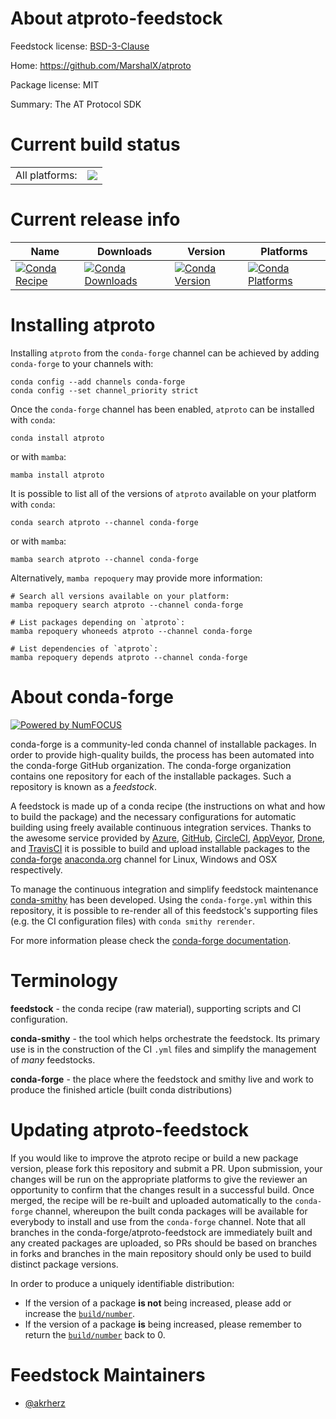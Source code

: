 About atproto-feedstock
=======================

Feedstock license: [BSD-3-Clause](https://github.com/conda-forge/atproto-feedstock/blob/main/LICENSE.txt)

Home: https://github.com/MarshalX/atproto

Package license: MIT

Summary: The AT Protocol SDK

Current build status
====================


<table><tr><td>All platforms:</td>
    <td>
      <a href="https://dev.azure.com/conda-forge/feedstock-builds/_build/latest?definitionId=23875&branchName=main">
        <img src="https://dev.azure.com/conda-forge/feedstock-builds/_apis/build/status/atproto-feedstock?branchName=main">
      </a>
    </td>
  </tr>
</table>

Current release info
====================

| Name | Downloads | Version | Platforms |
| --- | --- | --- | --- |
| [![Conda Recipe](https://img.shields.io/badge/recipe-atproto-green.svg)](https://anaconda.org/conda-forge/atproto) | [![Conda Downloads](https://img.shields.io/conda/dn/conda-forge/atproto.svg)](https://anaconda.org/conda-forge/atproto) | [![Conda Version](https://img.shields.io/conda/vn/conda-forge/atproto.svg)](https://anaconda.org/conda-forge/atproto) | [![Conda Platforms](https://img.shields.io/conda/pn/conda-forge/atproto.svg)](https://anaconda.org/conda-forge/atproto) |

Installing atproto
==================

Installing `atproto` from the `conda-forge` channel can be achieved by adding `conda-forge` to your channels with:

```
conda config --add channels conda-forge
conda config --set channel_priority strict
```

Once the `conda-forge` channel has been enabled, `atproto` can be installed with `conda`:

```
conda install atproto
```

or with `mamba`:

```
mamba install atproto
```

It is possible to list all of the versions of `atproto` available on your platform with `conda`:

```
conda search atproto --channel conda-forge
```

or with `mamba`:

```
mamba search atproto --channel conda-forge
```

Alternatively, `mamba repoquery` may provide more information:

```
# Search all versions available on your platform:
mamba repoquery search atproto --channel conda-forge

# List packages depending on `atproto`:
mamba repoquery whoneeds atproto --channel conda-forge

# List dependencies of `atproto`:
mamba repoquery depends atproto --channel conda-forge
```


About conda-forge
=================

[![Powered by
NumFOCUS](https://img.shields.io/badge/powered%20by-NumFOCUS-orange.svg?style=flat&colorA=E1523D&colorB=007D8A)](https://numfocus.org)

conda-forge is a community-led conda channel of installable packages.
In order to provide high-quality builds, the process has been automated into the
conda-forge GitHub organization. The conda-forge organization contains one repository
for each of the installable packages. Such a repository is known as a *feedstock*.

A feedstock is made up of a conda recipe (the instructions on what and how to build
the package) and the necessary configurations for automatic building using freely
available continuous integration services. Thanks to the awesome service provided by
[Azure](https://azure.microsoft.com/en-us/services/devops/), [GitHub](https://github.com/),
[CircleCI](https://circleci.com/), [AppVeyor](https://www.appveyor.com/),
[Drone](https://cloud.drone.io/welcome), and [TravisCI](https://travis-ci.com/)
it is possible to build and upload installable packages to the
[conda-forge](https://anaconda.org/conda-forge) [anaconda.org](https://anaconda.org/)
channel for Linux, Windows and OSX respectively.

To manage the continuous integration and simplify feedstock maintenance
[conda-smithy](https://github.com/conda-forge/conda-smithy) has been developed.
Using the ``conda-forge.yml`` within this repository, it is possible to re-render all of
this feedstock's supporting files (e.g. the CI configuration files) with ``conda smithy rerender``.

For more information please check the [conda-forge documentation](https://conda-forge.org/docs/).

Terminology
===========

**feedstock** - the conda recipe (raw material), supporting scripts and CI configuration.

**conda-smithy** - the tool which helps orchestrate the feedstock.
                   Its primary use is in the construction of the CI ``.yml`` files
                   and simplify the management of *many* feedstocks.

**conda-forge** - the place where the feedstock and smithy live and work to
                  produce the finished article (built conda distributions)


Updating atproto-feedstock
==========================

If you would like to improve the atproto recipe or build a new
package version, please fork this repository and submit a PR. Upon submission,
your changes will be run on the appropriate platforms to give the reviewer an
opportunity to confirm that the changes result in a successful build. Once
merged, the recipe will be re-built and uploaded automatically to the
`conda-forge` channel, whereupon the built conda packages will be available for
everybody to install and use from the `conda-forge` channel.
Note that all branches in the conda-forge/atproto-feedstock are
immediately built and any created packages are uploaded, so PRs should be based
on branches in forks and branches in the main repository should only be used to
build distinct package versions.

In order to produce a uniquely identifiable distribution:
 * If the version of a package **is not** being increased, please add or increase
   the [``build/number``](https://docs.conda.io/projects/conda-build/en/latest/resources/define-metadata.html#build-number-and-string).
 * If the version of a package **is** being increased, please remember to return
   the [``build/number``](https://docs.conda.io/projects/conda-build/en/latest/resources/define-metadata.html#build-number-and-string)
   back to 0.

Feedstock Maintainers
=====================

* [@akrherz](https://github.com/akrherz/)

